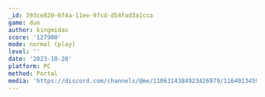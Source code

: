 ```yaml
---
_id: 393ce820-6f4a-11ee-9fcd-d54fad3a1cca
game: duo
author: kingmidas
score: '127900'
mode: normal (play)
level: ''
date: '2023-10-20'
platform: PC
method: Portal
media: 'https://discord.com/channels/@me/1106314384923426979/1164913459494920232'
---
```


